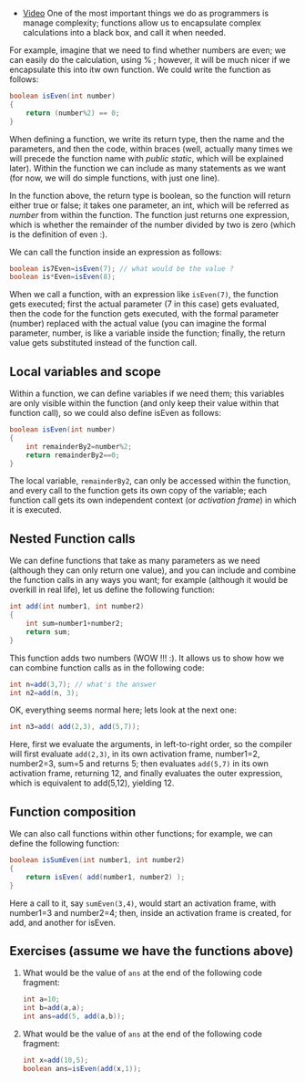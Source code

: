 + [Video](https://www.youtube.com/watch?v=Wg1zXRuZUck)
One of the most important things we do as programmers is manage complexity; functions allow us to encapsulate complex calculations into a black box, and call it when needed.

For example, imagine that we need to find whether numbers are even; we can easily do the calculation, using % ; however, it will be much nicer if we encapsulate this into itw own function. We could write the function as follows:

```java
boolean isEven(int number)
{
    return (number%2) == 0;    
}
```

When defining a function, we write its return type, then the name and the parameters, and then the code, within braces (well, actually many times we will precede the function name with *public static*, which will be explained later). Within the function we can include as many statements as we want (for now, we will do simple functions, with just one line). 
 
In the function above, the return type is boolean, so the function will return either true or false; it takes one parameter, an int, which will be referred as *number* from within the function. The function just returns one expression, which is whether the remainder of the number divided by two is zero (which is the definition of even :).

We can call the function inside an expression as follows:
```java
boolean is7Even=isEven(7); // what would be the value ?
boolean is*Even=isEven(8);
```

When we call a function, with an expression like `isEven(7)`, the function gets executed; first the actual parameter (7 in this case) gets evaluated, then the code for the function gets executed, with the formal parameter (number) replaced with the actual value (you can imagine the formal parameter, number, is like a variable inside the function; finally, the return value gets substituted instead of the function call. 

## Local variables and scope

Within a function, we can define variables if we need them; this variables are only visible within the function (and only keep their value within that function call), so we could also define isEven as follows:
```java
boolean isEven(int number)
{
    int remainderBy2=number%2;
    return remainderBy2==0;   
} 
```

The local variable, `remainderBy2`, can only be accessed within the function, and every call to the function gets its own copy of the variable; each function call gets its own independent context (or *activation frame*) in which it is executed.

## Nested Function calls
We can define functions that take as many parameters as we need (although they can only return one value), and you can include and combine the function calls in any ways you want; for example (although it would be overkill in real life), let us define the following function:

```java
int add(int number1, int number2)
{
    int sum=number1+number2;
    return sum;   
}
```

This function adds two numbers (WOW !!! :). It allows us to show how we can combine function calls as in the following code:

```java
int n=add(3,7); // what's the answer
int n2=add(n, 3); 
```

OK, everything seems normal here; lets look at the next one:

```java
int n3=add( add(2,3), add(5,7));
```
Here, first we evaluate the arguments, in left-to-right order, so the compiler will first evaluate `add(2,3)`, in its own activation frame, number1=2, number2=3, sum=5 and returns 5; then evaluates `add(5,7)` in its own activation frame, returning 12, and finally evaluates the outer expression, which is equivalent to add(5,12), yielding 12.
 
## Function composition
We can also call functions within other functions; for example, we can define the following function:
```java
boolean isSumEven(int number1, int number2)
{
    return isEven( add(number1, number2) );   
}
```

Here a call to it, say `sumEven(3,4)`, would start an activation frame, with number1=3 and number2=4; then, inside an activation frame is created, for add, and another for isEven.

## Exercises (assume we have the functions above)

1. What would be the value of `ans` at the end of the following code fragment:
    ```java
    int a=10;
    int b=add(a,a);
    int ans=add(5, add(a,b));
    ```
    
2. What would be the value of `ans` at the end of the following code fragment:
    ```java
    int x=add(10,5);
    boolean ans=isEven(add(x,1));
    ```
